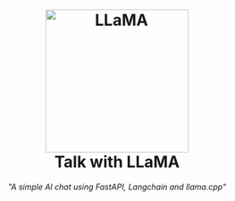 <h1 align="center">
  <img src="https://github.com/kallebysantos/chat-with-llama/assets/105971119/cb7d8747-82d7-4000-a2d2-1c179ee50361" width=256 alt="LLaMA">
  <br />
 Talk with LLaMA
</h1>

<p align="center">
  <i>"A simple AI chat using FastAPI, Langchain and llama.cpp"</i>
</p>
